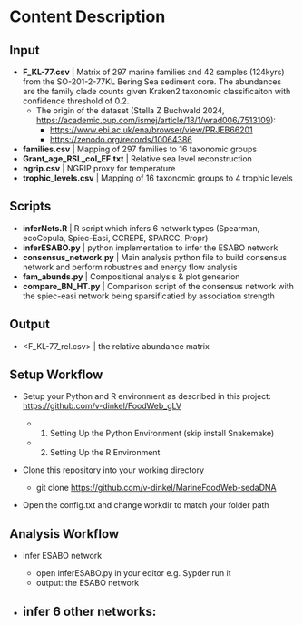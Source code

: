 # Content Description
## Input
- <b>F_KL-77.csv</b> | Matrix of 297 marine families and 42 samples (124kyrs) from the SO-201-2-77KL Bering Sea sediment core. The abundances are the family clade counts given Kraken2 taxonomic classificaiton with confidence threshold of 0.2.
  - The origin of the dataset (Stella Z Buchwald 2024, https://academic.oup.com/ismej/article/18/1/wrad006/7513109):
    - https://www.ebi.ac.uk/ena/browser/view/PRJEB66201
    - https://zenodo.org/records/10064386 
- <b>families.csv</b> | Mapping of 297 families to 16 taxonomic groups
- <b>Grant_age_RSL_col_EF.txt</b> | Relative sea level reconstruction
- <b>ngrip.csv</b> | NGRIP proxy for temperature
- <b>trophic_levels.csv</b> | Mapping of 16 taxonomic groups to 4 trophic levels
## Scripts
- <b>inferNets.R</b> | R script which infers 6 network types (Spearman, ecoCopula, Spiec-Easi, CCREPE, SPARCC, Propr)
- <b>inferESABO.py</b> | python implementation to infer the ESABO network
- <b>consensus_network.py</b> | Main analysis python file to build consensus network and perform robustnes and energy flow analysis
- <b>fam_abunds.py</b> | Compositional analysis & plot genearion
- <b>compare_BN_HT.py</b> | Comparison script of the consensus network with the spiec-easi network being sparsificatied by association strength 
## Output
- <F_KL-77_rel.csv> | the relative abundance matrix 

## Setup Workflow
- Setup your Python and R environment as described in this project: https://github.com/v-dinkel/FoodWeb_gLV
    - 1. Setting Up the Python Environment (skip install Snakemake)
    - 2. Setting Up the R Environment
    
- Clone this repository into your working directory
    - git clone https://github.com/v-dinkel/MarineFoodWeb-sedaDNA

- Open the config.txt and change workdir to match your folder path


## Analysis Workflow
- infer ESABO network
    - open inferESABO.py in your editor e.g. Sypder run it
    - output: the ESABO network

- infer 6 other networks:
    - 
    
